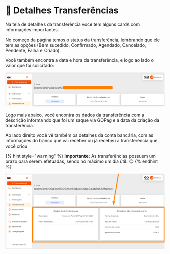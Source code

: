 # 📄 Detalhes Transferências

Na tela de detalhes da transferência você tem alguns cards com informações importantes.

No começo da página temos o status da transferência, lembrando que ele tem as opções (Bem sucedido,
 Confirmado, Agendado, Cancelado, Pendente, Falha e Criado). 

 Você também encontra a data e hora da transferência, e logo ao lado o valor que foi solicitado:

 ![](/assets/prints/transferencias_detalhes_inicio.png)

 Logo mais abaixo, você encontra os dados da transferência com a descrição informando que foi um saque via GOPag e a data da criação da transferência.

 Ao lado direito você vê também os detalhes da conta bancária, com as informações do banco que vai receber ou já recebeu a transferência que você criou

 {% hint style="warning" %}
**Importante:** As transferências possuem um prazo para serem efetuadas, sendo no máximo um dia útil. 😉
{% endhint %}

![](/assets/prints/transferencias_detalhes_fim.png)